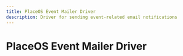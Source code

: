 ```yaml
---
title: PlaceOS Event Mailer Driver
description: Driver for sending event-related email notifications
---
```


# PlaceOS Event Mailer Driver

<!-- TODO: Add documentation for the PlaceOS Event Mailer Driver -->